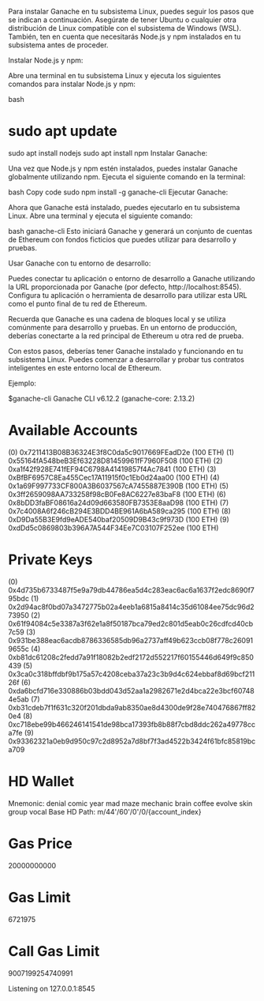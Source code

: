 Para instalar Ganache en tu subsistema Linux, puedes seguir los pasos que se indican a continuación. Asegúrate de tener Ubuntu o cualquier otra distribución de Linux compatible con el subsistema de Windows (WSL). También, ten en cuenta que necesitarás Node.js y npm instalados en tu subsistema antes de proceder.

Instalar Node.js y npm:

Abre una terminal en tu subsistema Linux y ejecuta los siguientes comandos para instalar Node.js y npm:

bash
#   sudo apt update
  sudo apt install nodejs
  sudo apt install npm
Instalar Ganache:

Una vez que Node.js y npm estén instalados, puedes instalar Ganache globalmente utilizando npm. Ejecuta el siguiente comando en la terminal:

bash
Copy code
sudo npm install -g ganache-cli
Ejecutar Ganache:

Ahora que Ganache está instalado, puedes ejecutarlo en tu subsistema Linux. Abre una terminal y ejecuta el siguiente comando:

bash
ganache-cli
Esto iniciará Ganache y generará un conjunto de cuentas de Ethereum con fondos ficticios que puedes utilizar para desarrollo y pruebas.

Usar Ganache con tu entorno de desarrollo:

Puedes conectar tu aplicación o entorno de desarrollo a Ganache utilizando la URL proporcionada por Ganache (por defecto, http://localhost:8545). Configura tu aplicación o herramienta de desarrollo para utilizar esta URL como el punto final de tu red de Ethereum.

Recuerda que Ganache es una cadena de bloques local y se utiliza comúnmente para desarrollo y pruebas. En un entorno de producción, deberías conectarte a la red principal de Ethereum u otra red de prueba.

Con estos pasos, deberías tener Ganache instalado y funcionando en tu subsistema Linux. Puedes comenzar a desarrollar y probar tus contratos inteligentes en este entorno local de Ethereum.

Ejemplo:

$ganache-cli
Ganache CLI v6.12.2 (ganache-core: 2.13.2)

Available Accounts
==================
(0) 0x7211413B08B36324E3f8C0da5c9017669FEadD2e (100 ETH)
(1) 0x55164fA548beB3Ef63228D81459961fF7960F508 (100 ETH)
(2) 0xa1f42f928E741fEF94C6798A41419857f4Ac7841 (100 ETH)
(3) 0xBfBF6957C8Ea455Cec17A11915f0c1Eb0d24aa00 (100 ETH)
(4) 0x1a69F997733CF800A3B6037567cA7455887E390B (100 ETH)
(5) 0x3ff2659098AA733258f98cB0Fe8AC6227e83baF8 (100 ETH)
(6) 0x8bDD3faBF08616a24d09d663580FB7353E8aaD98 (100 ETH)
(7) 0x7c4008A6f246cB294E3BDD4BE961A6bA589ca295 (100 ETH)
(8) 0xD9Da55B3E9fd9eADE540baf20509D9B43c9f973D (100 ETH)
(9) 0xdDd5c0869803b396A7A544F34Ee7C03107F252ee (100 ETH)

Private Keys
==================
(0) 0x4d735b6733487f5e9a79db44786ea5d4c283eac6ac6a1637f2edc8690f795bdc
(1) 0x2d94ac8f0bd07a3472775b02a4eeb1a6815a8414c35d61084ee75dc96d273950
(2) 0x61f94084c5e3387a3f62e1a8f50187bca79ed2c801d5eab0c26cdfcd40cb7c59
(3) 0x931be388eac6acdb8786336585db96a2737aff49b623ccb08f778c260919655c
(4) 0xb81dc61208c2fedd7a91f18082b2edf2172d552217f60155446d649f9c850439
(5) 0x3ca0c318bffdbf9b175a57c4208ceba37a23c3b9d4c624ebbaf8d69bcf21126f
(6) 0xda6bcfd716e330886b03bdd043d52aa1a2982671e2d4bca22e3bcf607484e5ab
(7) 0xb31cdeb7f1f631c320f201dbda9ab8350ae8d4300de9f28e740476867ff820e4
(8) 0xc718ebe99b466246141541de98bca17393fb8b88f7cbd8ddc262a49778cca7fe
(9) 0x93362321a0eb9d950c97c2d8952a7d8bf7f3ad4522b3424f61bfc85819bca709

HD Wallet
==================
Mnemonic:      denial comic year mad maze mechanic brain coffee evolve skin group vocal
Base HD Path:  m/44'/60'/0'/0/{account_index}

Gas Price
==================
20000000000

Gas Limit
==================
6721975

Call Gas Limit
==================
9007199254740991

Listening on 127.0.0.1:8545
